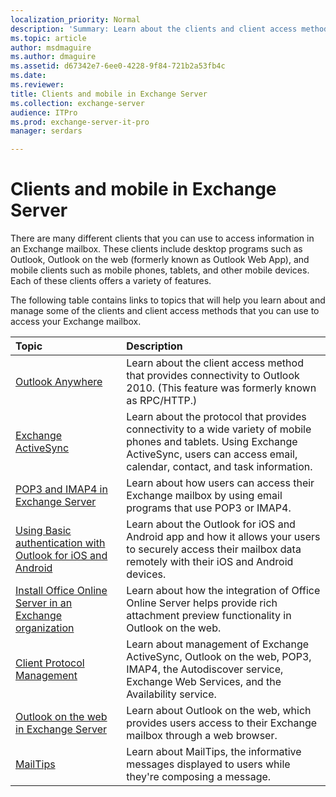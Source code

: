 ```yaml
---
localization_priority: Normal
description: 'Summary: Learn about the clients and client access methods you can use to access your Exchange Server 2016 or Exchange Server 2019 mailbox, and the topics available to assist you.'
ms.topic: article
author: msdmaguire
ms.author: dmaguire
ms.assetid: d67342e7-6ee0-4228-9f84-721b2a53fb4c
ms.date:
ms.reviewer: 
title: Clients and mobile in Exchange Server
ms.collection: exchange-server
audience: ITPro
ms.prod: exchange-server-it-pro
manager: serdars

---
```


# Clients and mobile in Exchange Server

There are many different clients that you can use to access information in an Exchange mailbox. These clients include desktop programs such as Outlook, Outlook on the web (formerly known as Outlook Web App), and mobile clients such as mobile phones, tablets, and other mobile devices. Each of these clients offers a variety of features.

The following table contains links to topics that will help you learn about and manage some of the clients and client access methods that you can use to access your Exchange mailbox.

|**Topic**|**Description**|
|:-----|:-----|
|[Outlook Anywhere](https://technet.microsoft.com/library/9026d461-ec6a-4ef5-ba9d-de33030858f3.aspx)|Learn about the client access method that provides connectivity to Outlook 2010. (This feature was formerly known as RPC/HTTP.)|
|[Exchange ActiveSync](exchange-activesync/exchange-activesync.md)|Learn about the protocol that provides connectivity to a wide variety of mobile phones and tablets. Using Exchange ActiveSync, users can access email, calendar, contact, and task information.|
|[POP3 and IMAP4 in Exchange Server](pop3-and-imap4/pop3-and-imap4.md)|Learn about how users can access their Exchange mailbox by using email programs that use POP3 or IMAP4.|
|[Using Basic authentication with Outlook for iOS and Android](outlook-for-ios-and-android/use-basic-auth.md)|Learn about the Outlook for iOS and Android app and how it allows your users to securely access their mailbox data remotely with their iOS and Android devices.|
|[Install Office Online Server in an Exchange organization](../plan-and-deploy/install-office-online-server.md)|Learn about how the integration of Office Online Server helps provide rich attachment preview functionality in Outlook on the web.|
|[Client Protocol Management](https://technet.microsoft.com/library/89ba6d24-d1d3-46d5-a0ae-61f0d4c6df21.aspx)|Learn about management of Exchange ActiveSync, Outlook on the web, POP3, IMAP4, the Autodiscover service, Exchange Web Services, and the Availability service.|
|[Outlook on the web in Exchange Server](outlook-on-the-web/outlook-on-the-web.md)|Learn about Outlook on the web, which provides users access to their Exchange mailbox through a web browser.|
|[MailTips](https://technet.microsoft.com/library/9c989167-cc0c-40a6-82ba-383f573bd2d5.aspx)|Learn about MailTips, the informative messages displayed to users while they're composing a message.|

